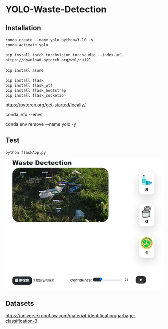 # YOLO-Waste-Detection

## Installation

```
conda create --name yolo python=3.10 -y
conda activate yolo

pip install torch torchvision torchaudio --index-url https://download.pytorch.org/whl/cu121

pip install asone

pip install flask
pip install flask_wtf
pip install flask_bootstrap
pip install flask_socketio
```

https://pytorch.org/get-started/locally/

conda info --envs

conda env remove --name yolo -y

## Test

```
python flaskApp.py
```

![example1](./assets/1.jpg)

## Datasets

https://universe.roboflow.com/material-identification/garbage-classification-3
